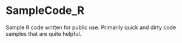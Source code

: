 # SampleCode_R
Sample R code written for public use. Primarily quick and dirty code samples that are quite helpful.

